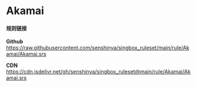 # Akamai

#### 规则链接

**Github**
https://raw.githubusercontent.com/senshinya/singbox_ruleset/main/rule/Akamai/Akamai.srs

**CDN**
https://cdn.jsdelivr.net/gh/senshinya/singbox_ruleset@main/rule/Akamai/Akamai.srs